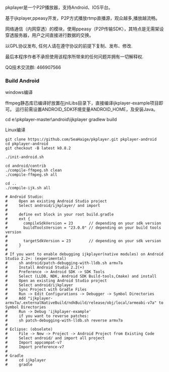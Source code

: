 pkplayer是一个P2P播放器，支持Android、IOS平台。

基于ijkplayer,ppeasy开发，P2P方式播放rtmp直播源，观众越多,播放越流畅。

网络通信（内网穿透）的模块，使用ppeasy（P2P传输SDK），其特点是无需架设穿透服务器，用户之间直接进行数据的交换。

以GPL协议发布, 任何人请在遵守协议的前提下复制、发布、修改.

最后本程序作者不承担使用该程序所带来的任何问题并拥有一切解释权.

QQ技术交流群: 466907566



### Build Android

windows编译

ffmpeg静态库已编译好放置在jniLibs目录下，直接编译ijkplayer-example项目即可。
运行前需设置ANDROID_SDK环境变量ANDROID_HOME，及安装Java。

cd e:\pkplayer-master\android\ijkplayer
gradlew build


Linux编译
```
git clone https://github.com/SeaHaige/pkplayer.git pkplayer-android
cd pkplayer-android
git checkout -B latest k0.8.2

./init-android.sh

cd android/contrib
./compile-ffmpeg.sh clean
./compile-ffmpeg.sh all

cd ..
./compile-ijk.sh all

# Android Studio:
#     Open an existing Android Studio project
#     Select android/ijkplayer/ and import
#
#     define ext block in your root build.gradle
#     ext {
#       compileSdkVersion = 23       // depending on your sdk version
#       buildToolsVersion = "23.0.0" // depending on your build tools version
#
#       targetSdkVersion = 23        // depending on your sdk version
#     }
#
# If you want to enable debugging ijkplayer(native modules) on Android Studio 2.2+: (experimental)
#     sh android/patch-debugging-with-lldb.sh armv7a
#     Install Android Studio 2.2(+)
#     Preference -> Android SDK -> SDK Tools
#     Select (LLDB, NDK, Android SDK Build-tools,Cmake) and install
#     Open an existing Android Studio project
#     Select android/ijkplayer
#     Sync Project with Gradle Files
#     Run -> Edit Configurations -> Debugger -> Symbol Directories
#     Add "ijkplayer-armv7a/.externalNativeBuild/ndkBuild/release/obj/local/armeabi-v7a" to Symbol Directories
#     Run -> Debug 'ijkplayer-example'
#     if you want to reverse patches:
#     sh patch-debugging-with-lldb.sh reverse armv7a
#
# Eclipse: (obselete)
#     File -> New -> Project -> Android Project from Existing Code
#     Select android/ and import all project
#     Import appcompat-v7
#     Import preference-v7
#
# Gradle
#     cd ijkplayer
#     gradle

```

  
